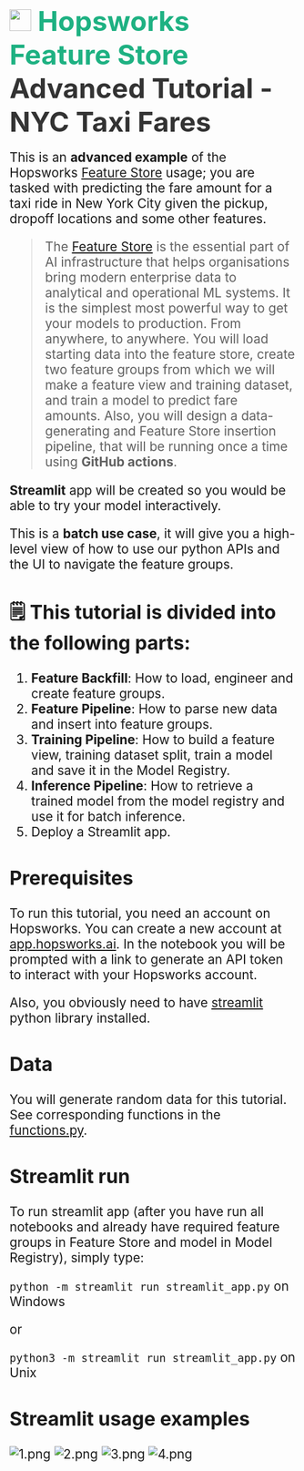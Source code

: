 # <span style="font-width:bold; font-size: 3rem; color:#1EB182;"><img src="../../images/icon102.png" width="38px"></img> **Hopsworks Feature Store** </span><span style="font-width:bold; font-size: 3rem; color:#333;">Advanced Tutorial - NYC Taxi Fares</span>

<span style="font-width:bold; font-size: 1.4rem;">
  This is an <b>advanced example</b> of the Hopsworks <a href="https://www.hopsworks.ai/feature-store">Feature Store</a> usage; you are tasked with predicting the fare amount for a taxi ride in New York City given the pickup, dropoff locations and some other features.

> The [Feature Store](https://www.hopsworks.ai/feature-store) is the essential part of AI infrastructure that helps organisations bring modern enterprise data to analytical and operational ML systems. It is the simplest most powerful way to get your models to production. From anywhere, to anywhere.
> You will load starting data into the feature store, create two feature groups from which we will make a feature view and training dataset, and train a model to predict fare amounts.
> Also, you will design a data-generating and Feature Store insertion pipeline, that will be running once a time using <b>GitHub actions</b>.

<b>Streamlit</b> app will be created so you would be able to try your model interactively.

This is a <b>batch use case</b>, it will give you a high-level view of how to use our python APIs and the UI to navigate the feature groups.
</span>

## **🗒️ This tutorial is divided into the following parts:**

1. **Feature Backfill**: How to load, engineer and create feature groups.
2. **Feature Pipeline**: How to parse new data and insert into feature groups.
3. **Training Pipeline**: How to build a feature view, training dataset split, train a model and save it in the Model Registry.
4. **Inference Pipeline**: How to retrieve a trained model from the model registry and use it for batch inference.
5. Deploy a Streamlit app.

## Prerequisites

To run this tutorial, you need an account on Hopsworks. You can create a new account at [app.hopsworks.ai](https://app.hopsworks.ai).
In the notebook you will be prompted with a link to generate an API token to interact with your Hopsworks account.

Also, you obviously need to have [streamlit](https://docs.streamlit.io/library/get-started/installation) python library installed.

## Data

You will generate random data for this tutorial. See corresponding functions in the [functions.py](https://github.com/logicalclocks/hopsworks-tutorials/blob/branch-4.4/advanced_tutorials/nyc_taxi_fares/functions.py).

## Streamlit run

To run streamlit app (after you have run all notebooks and already have required feature groups in Feature Store and model in Model Registry), simply type:

`python -m streamlit run streamlit_app.py` on Windows

or

`python3 -m streamlit run streamlit_app.py` on Unix

## Streamlit usage examples

![1.png](images/1.png)
![2.png](images/2.png)
![3.png](images/3.png)
![4.png](images/4.png)

